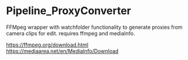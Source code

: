 # Pipeline_ProxyConverter

FFMpeg wrapper with watchfolder functionality to generate proxies from camera clips for edit.
requires ffmpeg and mediaInfo.

https://ffmpeg.org/download.html
https://mediaarea.net/en/MediaInfo/Download
